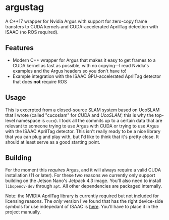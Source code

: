 # argustag
 A C++17 wrapper for Nvidia Argus with support for zero-copy frame transfers to CUDA kernels and CUDA-accelerated AprilTag detection with ISAAC (no ROS required).

## Features
 - Modern C++ wrapper for Argus that makes it easy to get frames to a CUDA kernel as fast as possible, with no copying--I read Nvidia's examples and the Argus headers so you don't have to!
 - Example integration with the ISAAC GPU-accelerated AprilTag detector that does **not** require ROS

## Usage
This is excerpted from a closed-source SLAM system based on UcoSLAM that I wrote (called "cucoslam" for *C*UDA and *UcoSLAM*; this is why the top-level namespace is `cuco`). I took all the commits up to a certain data that are relevant to someone trying to use Argus with CUDA or trying to use Argus with the ISAAC AprilTag detector. This isn't really ready to be a nice library that you can plug and play with, but I'd like to think that it's pretty close. It should at least serve as a good starting point.

## Building
For the moment this *requires* Argus, and it will always require a valid CUDA installation (11 or later). For these two reasons we currently only support building on the Jetson Nano's Jetpack 4.3 image. You'll also need to install `libopencv-dev` through `apt`. All other dependencies are packaged internally.

Note: the NVIDIA AprilTag library is currently required but not included for licensing reasons. The *only* version I've found that has the right device-side symbols for use indepedant of ISAAC is [here](https://github.com/NVIDIA-AI-IOT/ros2-nvapriltags/tree/6e437ac605cb91c2849ddd05b986a123e8f77843/nvapriltags). You'll have to place it in the project manually.
